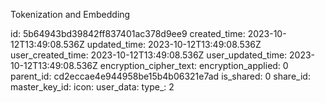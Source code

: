 Tokenization and Embedding

id: 5b64943bd39842ff837401ac378d9ee9
created_time: 2023-10-12T13:49:08.536Z
updated_time: 2023-10-12T13:49:08.536Z
user_created_time: 2023-10-12T13:49:08.536Z
user_updated_time: 2023-10-12T13:49:08.536Z
encryption_cipher_text: 
encryption_applied: 0
parent_id: cd2eccae4e944958be15b4b06321e7ad
is_shared: 0
share_id: 
master_key_id: 
icon: 
user_data: 
type_: 2